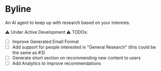 # Byline

An AI agent to keep up with research based on your interests.

⚠️ Under Active Development ⚠️
TODOs:
- [ ] Improve Generated Email Format
- [ ] Add support for people interested in "General Research" (this could be the same as #3)
- [ ] Generate short section on recommending new content to users
- [ ] Add Analytics to improve recommendations
